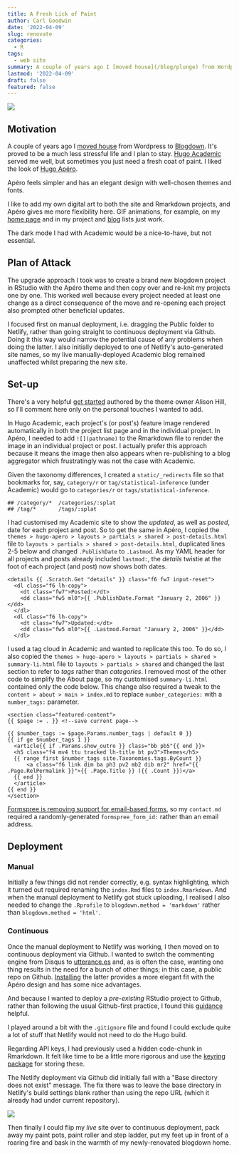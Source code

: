 ```yaml
---
title: A Fresh Lick of Paint
author: Carl Goodwin
date: '2022-04-09'
slug: renovate
categories:
  - R
tags:
  - web site
summary: A couple of years ago I [moved house](/blog/plunge) from Wordpress to [Blogdown](https://bookdown.org/yihui/blogdown/). It's a less stressful life and I plan to stay. [Hugo Academic](https://academic-demo.netlify.app) served me well, but sometimes you just need a fresh coat of paint.
lastmod: '2022-04-09'
draft: false
featured: false
---
```


![](/blog/renovate/featured.GIF)

## Motivation

A couple of years ago I [moved house](/blog/plunge) from Wordpress to [Blogdown](https://bookdown.org/yihui/blogdown/). It's proved to be a much less stressful life and I plan to stay. [Hugo Academic](https://academic-demo.netlify.app) served me well, but sometimes you just need a fresh coat of paint. I liked the look of [Hugo Apéro](https://hugo-apero-docs.netlify.app).

Apéro feels simpler and has an elegant design with well-chosen themes and fonts.

I like to add my own digital art to both the site and Rmarkdown projects, and Apéro gives me more flexibility here.  GIF animations, for example, on my [home page](/.) and in my project and [blog](/blog/) lists just work.

The dark mode I had with Academic would be a nice-to-have, but not essential.

## Plan of Attack

The upgrade approach I took was to create a brand new blogdown project in RStudio with the Apéro theme and then copy over and re-knit my projects one by one. This worked well because every project needed at least one change as a direct consequence of the move and re-opening each project also prompted other beneficial updates.

I focused first on manual deployment, i.e. dragging the Public folder to Netlify, rather than going straight to continuous deployment via Github. Doing it this way would narrow the potential cause of any problems when doing the latter. I also initially deployed to one of Netlify's auto-generated site names, so my live manually-deployed Academic blog remained unaffected whilst preparing the new site.

## Set-up

There's a very helpful [get started](https://hugo-apero-docs.netlify.app/start/) authored by the theme owner Alison Hill, so I'll comment here only on the personal touches I wanted to add.

In Hugo Academic, each project's (or post's) feature image rendered automatically in both the project list page and in the individual project. In Apéro, I needed to add `![](pathname)` to the Rmarkdown file to render the image in an individual project or post. I actually prefer this approach because it means the image then also appears when re-publishing to a blog aggregator which frustratingly was not the case with Academic.

Given the taxonomy differences, I created a `static/_redirects` file so that bookmarks for, say, `category/r` or `tag/statistical-inference` (under Academic) would go to `categories/r` or `tags/statistical-inference`.


```
## /category/*  /categories/:splat
## /tag/*       /tags/:splat
```

I had customised my Academic site to show the *updated*, as well as *posted*, date for each project and post. So to get the same in Apéro, I copied the `themes > hugo-apero > layouts > partials > shared > post-details.html` file to `layouts > partials > shared > post-details.html`, duplicated lines 2-5 below and changed `.PublishDate` to `.Lastmod`. As my YAML header for all projects and posts already included `lastmod:`, the *details* twistie at the foot of each project (and post) now shows both dates.

```
<details {{ .Scratch.Get "details" }} class="f6 fw7 input-reset">
  <dl class="f6 lh-copy">
    <dt class="fw7">Posted:</dt>
    <dd class="fw5 ml0">{{ .PublishDate.Format "January 2, 2006" }}</dd>
  </dl>
  <dl class="f6 lh-copy">
    <dt class="fw7">Updated:</dt>
    <dd class="fw5 ml0">{{ .Lastmod.Format "January 2, 2006" }}</dd>
  </dl>
```

I used a tag cloud in Academic and wanted to replicate this too. To do so, I also copied the `themes > hugo-apero > layouts > partials > shared > summary-li.html` file to `layouts > partials > shared` and changed the last section to refer to *tags* rather than *categories*. I removed most of the other code to simplify the About page, so my customised `summary-li.html` contained only the code below. This change also required a tweak to the `content > about > main > index.md` to replace `number_categories:` with a `number_tags:` parameter.

```
<section class="featured-content">
{{ $page := . }} <!--save current page-->

{{ $number_tags := $page.Params.number_tags | default 0 }}
{{ if ge $number_tags 1 }}
  <article{{ if .Params.show_outro }} class="bb pb5"{{ end }}>
  <h5 class="f4 mv4 ttu tracked lh-title bt pv3">Themes</h5>
  {{ range first $number_tags site.Taxonomies.tags.ByCount }}
      <a class="f6 link dim ba ph3 pv2 mb2 dib mr2" href="{{ .Page.RelPermalink }}">{{ .Page.Title }} ({{ .Count }})</a>
  {{ end }}
  </article>
{{ end }}
</section>
```

[Formspree is removing support for email-based forms](https://help.formspree.io/hc/en-us/articles/360056076314-Phasing-out-legacy-forms-email-URLs-), so my `contact.md` required a randomly-generated `formspree_form_id:` rather than an email address.

## Deployment

### Manual

Initially a few things did not render correctly, e.g. syntax highlighting, which it turned out required renaming the `index.Rmd` files to `index.Rmarkdown`. And when the manual deployment to Netlify got stuck uploading, I realised I also needed to change the `.Rprofile` to `blogdown.method = 'markdown'` rather than `blogdown.method = 'html'`.

### Continuous

Once the manual deployment to Netlify was working, I then moved on to continuous deployment via Github. I wanted to switch the commenting engine from Disqus to [utterance.es](https://utteranc.es) and, as is often the case, wanting one thing results in the need for a bunch of other things; in this case, a public repo on Github. [Installing](https://github.com/apps/utterances) the latter provides a more elegant fit with the Apéro design and has some nice advantages. 

And because I wanted to deploy a *pre-existing* RStudio project to Github, rather than following the usual Github-first practice, I found this [guidance](https://happygitwithr.com/existing-github-first.html) helpful.

I played around a bit with the `.gitignore` file and found I could exclude quite a lot of stuff that Netlify would not need to do the Hugo build.

Regarding API keys, I had previously used a hidden code-chunk in Rmarkdown. It felt like time to be a little more rigorous and use the [keyring package](https://github.com/r-lib/keyring) for storing these.

The Netlify deployment via Github did initially fail with a "Base directory does not exist" message. The fix there was to leave the base directory in Netlify's build settings blank rather than using the repo URL (which it already had under current repository).


![](/blog/renovate/netlify.png)

Then finally I could flip my *live* site over to continuous deployment, pack away my paint pots, paint roller and step ladder, put my feet up in front of a roaring fire and bask in the warmth of my newly-renovated blogdown home.

